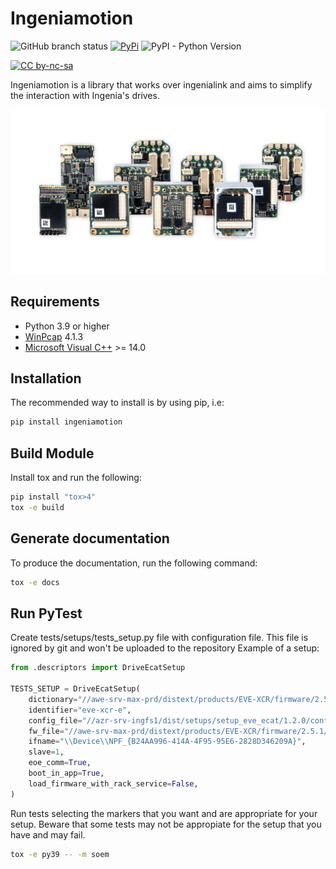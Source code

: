 Ingeniamotion
=============

![GitHub branch status](https://img.shields.io/github/checks-status/ingeniamc/ingeniamotion/master?label=Tests)
[![PyPi](https://img.shields.io/pypi/v/ingeniamotion.svg)](https://pypi.python.org/pypi/ingeniamotion)
![PyPI - Python Version](https://img.shields.io/pypi/pyversions/ingeniamotion?color=2334D058)

[![CC by-nc-sa](https://img.shields.io/badge/License-CC%20BY--NC--ND%204.0-lightgrey.svg)](https://creativecommons.org/licenses/by-nc-nd/4.0/)

Ingeniamotion is a library that works over ingenialink and aims to simplify the interaction with Ingenia's drives.

[![Ingenia Servodrives](https://github.com/ingeniamc/ingenialink-python/blob/master/docs/_static/images/main_image.png?raw=true)](http://www.ingeniamc.com)

Requirements
------------

* Python 3.9 or higher
* [WinPcap](https://www.winpcap.org/install/) 4.1.3
* [Microsoft Visual C++](https://visualstudio.microsoft.com/visual-cpp-build-tools/) >= 14.0

Installation
------------

The recommended way to install is by using pip, i.e:
```bash
pip install ingeniamotion
```

Build Module
------------

Install tox and run the following:
```bash
pip install "tox>4"
tox -e build
```

Generate documentation
----------------------

To produce the documentation, run the following command:
```bash
tox -e docs
```

Run PyTest
----------

Create tests/setups/tests_setup.py file with configuration file.
This file is ignored by git and won't be uploaded to the repository
Example of a setup:

```python
from .descriptors import DriveEcatSetup

TESTS_SETUP = DriveEcatSetup(
    dictionary="//awe-srv-max-prd/distext/products/EVE-XCR/firmware/2.5.1/eve-xcr-e_eoe_2.5.1.xdf",
    identifier="eve-xcr-e",
    config_file="//azr-srv-ingfs1/dist/setups/setup_eve_ecat/1.2.0/config.xml",
    fw_file="//awe-srv-max-prd/distext/products/EVE-XCR/firmware/2.5.1/eve-xcr-e_2.5.1.sfu",
    ifname="\\Device\\NPF_{B24AA996-414A-4F95-95E6-2828D346209A}",
    slave=1,
    eoe_comm=True,
    boot_in_app=True,
    load_firmware_with_rack_service=False,
)
```

Run tests selecting the markers that you want and are appropriate for your setup.
Beware that some tests may not be appropiate for the setup that you have and may fail.

```bash
tox -e py39 -- -m soem
```